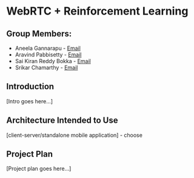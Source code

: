 # WebRTC + Reinforcement Learning


## Group Members:

* Aneela Gannarapu - [Email](mailto:agannara@uncc.edu)
* Aravind Pabbisetty - [Email](mailto:apabbise@uncc.edu)
* Sai Kiran Reddy Bokka - [Email](mailto:sbokka1@uncc.edu)
* Srikar Chamarthy - [Email](mailto:schamar1@uncc.edu)

## Introduction

[Intro goes here...]

## Architecture Intended to Use

[client-server/standalone mobile application] - choose 

## Project Plan

[Project plan goes here...]